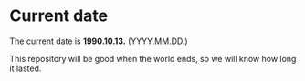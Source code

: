 # Current date

The current date is **1990.10.13.** (YYYY.MM.DD.)

This repository will be good when the world ends, so we will know how long it lasted.